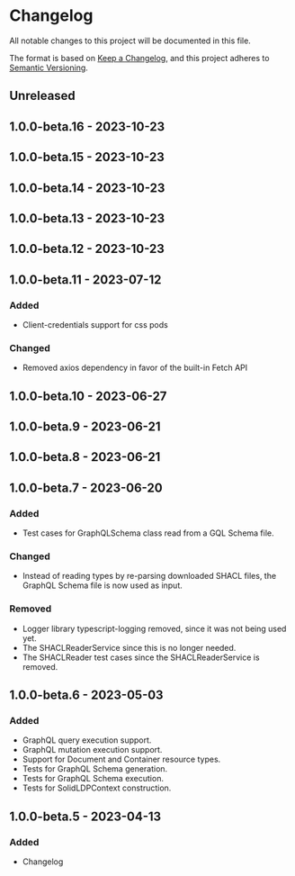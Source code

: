 # Changelog
All notable changes to this project will be documented in this file.

The format is based on [Keep a Changelog](https://keepachangelog.com/en/1.0.0/),
and this project adheres to [Semantic Versioning](https://semver.org/spec/v2.0.0.html).

## Unreleased

## 1.0.0-beta.16 - 2023-10-23

## 1.0.0-beta.15 - 2023-10-23

## 1.0.0-beta.14 - 2023-10-23

## 1.0.0-beta.13 - 2023-10-23

## 1.0.0-beta.12 - 2023-10-23

## 1.0.0-beta.11 - 2023-07-12
### Added
- Client-credentials support for css pods

### Changed
- Removed axios dependency in favor of the built-in Fetch API

## 1.0.0-beta.10 - 2023-06-27

## 1.0.0-beta.9 - 2023-06-21

## 1.0.0-beta.8 - 2023-06-21

## 1.0.0-beta.7 - 2023-06-20
### Added
- Test cases for GraphQLSchema class read from a GQL Schema file.

### Changed
- Instead of reading types by re-parsing downloaded SHACL files, the GraphQL Schema file is now used as input.

### Removed
- Logger library typescript-logging removed, since it was not being used yet.
- The SHACLReaderService since this is no longer needed.
- The SHACLReader test cases since the SHACLReaderService is removed.

## 1.0.0-beta.6 - 2023-05-03
### Added
- GraphQL query execution support.
- GraphQL mutation execution support.
- Support for Document and Container resource types.
- Tests for GraphQL Schema generation.
- Tests for GraphQL Schema execution.
- Tests for SolidLDPContext construction.

## 1.0.0-beta.5 - 2023-04-13
### Added
- Changelog

